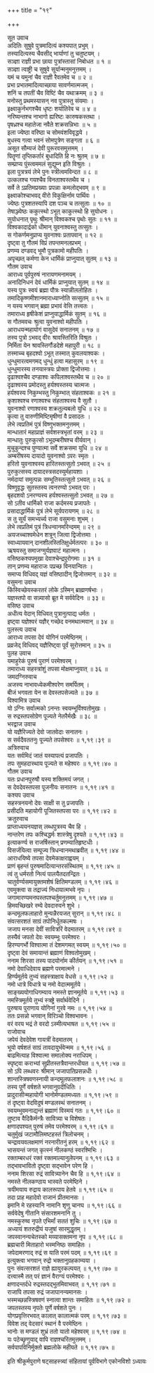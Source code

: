 +++
title = "१९"

+++

सूत उवाच  
अदितिः सुषुवे पुत्रमादित्यं कश्यपात् प्रभुम् ।  
तस्यादित्यस्य चैवसीद् भार्याणां तु चतुष्टयम् ।  
सञ्ज्ञा राज्ञी प्रभा छाया पुत्रांस्तासां निबोधत ॥ १ ॥  
सञ्ज्ञा त्वाष्ट्री च सुषुवे सूर्यान्मनुमनुत्तमम् ।  
यमं च यमुनां चैव राज्ञी रैवतमेव च ॥ २ ॥  
प्रभा प्रभातमादित्याच्छाया सावर्णमात्मजम् ।  
शनिं च तपतीं चैव विष्टिं चैव यथाक्रमम् ॥ ३ ॥  
मनोस्तु प्रथमस्यासन् नव पुत्रास्तु संयमाः ।  
इक्ष्वाकुर्नभगश्चैव धृष्टः शर्यातिरेव च ॥ ४ ॥  
नरिष्यन्तश्च नाभागो ह्यरिष्टः कारुषकस्तथा ।  
पृषध्रश्च महातेजा नवैते शक्रसन्निभाः ॥ ५ ॥  
इला ज्येष्ठा वरिष्ठा च सोमवंशविवृद्धये ।  
बुधस्य गत्वा भवनं सोमपुत्रेण सङ्गता ॥ ६ ॥  
असूत सौम्यजं देवी पुरूरवसमुत्तमम् ।  
पितॄणां तृप्तिकर्तारं बुधादिति हि नः श्रुतम् ॥ ७ ॥  
सम्प्राप्य पुंस्त्वममलं सुद्युम्न इति विश्रुतः ।  
इला पुत्रत्रयं लेभे पुनः स्त्रीत्वमविन्दत ॥ ८ ॥  
उत्कलश्च गयश्चैव विनताश्वस्तथैव च ।  
सर्वे ते ऽप्रतिमप्रख्याः प्रपन्नाः कमलोद्भवम् ॥ ९ ॥  
इक्ष्वाकोश्चाभवद् वीरो विकुक्षिर्नाम पार्थिवः ।  
ज्येष्ठः पुत्रशतस्यापि दश पञ्च च तत्सुताः ॥ १० ॥  
तेषाञ्ज्येष्ठः ककुत्स्थो ऽभूत् काकुत्स्थो हि सुयोधनः ।  
सुयोधनात् पृथुः श्रीमान् विश्वकश्च पृथोः सुतः ॥ ११ ॥  
विश्वकादार्द्रको धीमान् युवनाश्वस्तु तत्सुतः ।  
स गोकर्णमनुप्राप्य युवनाश्वः प्रतापवान् ॥ १२ ॥  
दृष्ट्वा तु गौतमं विप्रं तपन्तमनलप्रभम् ।  
प्रणम्य दण्डवद् भूमौ पुत्रकामो महीपतिः ।  
अपृच्छत् कर्मणा केन धार्मिकं प्राप्नुयात् सुतम् ॥ १३ ॥  
गौतम उवाच  
आराध्य पूर्वपुरुषं नारायणमनामयम् ।  
अनादिनिधनं देवं धार्मिकं प्राप्नुयात् सुतम् ॥ १४ ॥  
यस्य पुत्रः स्वयं ब्रह्मा पौत्रः स्यान्नीललोहितः ।  
तमादिकृष्णमीशानमाराध्याप्नोति सत्सुतम् ॥ १५ ॥  
न यस्य भगवान् ब्रह्मा प्रभावं वेत्ति तत्त्वतः ।  
तमाराध्य हृषीकेशं प्राप्नुयाद्धार्मिकं सुतम् ॥ १६ ॥  
स गौतमवचः श्रुत्वा युवनाश्वो महीपतिः ।  
आराधयन्महायोगं वासुदेवं सनातनम् ॥ १७ ॥  
तस्य पुत्रो ऽभवद् वीरः श्रावस्तिरिति विश्रुतः ।  
निर्मिता येन श्रावस्तिर्गौडदेशे महापुरी ॥ १८ ॥  
तस्माच्च बृहदश्वो ऽभूत् तस्मात् कुवलयाश्वकः ।  
धुन्धुमारत्वमगमद् धुन्धुं हत्वा महासुरम् ॥ १९ ॥  
धुन्धुमारस्य तनयास्त्रयः प्रोक्ता द्विजोत्तमाः ।  
दृढाश्वश्चैव दण्डाश्वः कपिलाश्वस्तथैव च ॥ २० ॥  
दृढाश्वस्य प्रमोदस्तु हर्यश्वस्तस्य चात्मजः ।  
हर्यश्वस्य निकुम्भस्तु निकुम्भात् संहताश्वकः ॥ २१ ॥  
कृशाश्वश्च रणाश्वश्च संहताश्वस्य वै सुतौ ।  
युवनाश्वो रणाश्वस्य शक्रतुल्यबलो युधि ॥ २२ ॥  
कृत्वा तु वारुणीमिष्टिमृषीणां वै प्रसादतः ।  
लेभे त्वप्रतिमं पुत्रं विष्णुभक्तमनुत्तमम् ।  
मान्धातारं महाप्राज्ञं सर्वशस्त्रभृतां वरम् ॥ २३ ॥  
मान्धातुः पुरुकुत्सो ऽभूदम्बरीषश्च वीर्यवान् ।  
मुचुकुन्दश्च पुण्यात्मा सर्वे शक्रसमा युधि ॥ २४ ॥  
अम्बरीषस्य दायादो युवनाश्वो ऽपरः स्मृतः ।  
हरितो युवनाश्वस्य हारितस्तत्सुतो ऽभवत् ॥ २५ ॥  
पुरुकुत्सस्य दायादस्त्रसदस्युर्महायशाः ।  
नर्मदायां समुत्पन्नः सम्भूतिस्तत्सुतो ऽभवत् ॥ २६ ॥  
विष्णुवृद्धः सुतस्तस्य त्वनरण्यो ऽभवत् परः ।  
बृहदशवो ऽनरण्यस्य हर्यश्वस्तत्सुतो ऽभवत् ॥ २७ ॥  
सो ऽतीव धार्मिको राजा कर्दमस्य प्रजापतेः ।  
प्रसादाद्धार्मिकं पुत्रं लेभे सूर्यपरायणम् ॥ २८ ॥  
स तु सूर्यं समभ्यर्च्य राजा वसुमनाः शुभम् ।  
लेभे त्वप्रतिमं पुत्रं त्रिधन्वानमरिन्दमम् ॥ २९ ॥  
अयजच्चाश्वमेधेन शत्रून् जित्वा द्विजोत्तमाः ।  
स्वाध्यायवान् दानशीलस्तितिक्षुर्धर्मतत्परः ॥ ३० ॥  
ऋषयस्तु समाजग्मुर्यज्ञवाटं महात्मनः ।  
वसिष्ठकश्यपमुखा देवाश्चेन्द्रपुरोगमाः ॥ ३१ ॥  
तान् प्रणम्य महाराजः पप्रच्छ विनयान्वितः ।  
समाप्य विधिवद् यज्ञं वसिष्ठादीन् द्विजोत्तमान् ॥ ३२ ॥  
वसुमना उवाच  
किंस्विच्छेयस्करतरं लोके ऽस्मिन् ब्राह्मणर्षभाः ।  
यज्ञस्तपो वा सन्न्यासो ब्रूत मे सर्ववेदिनः ॥ ३३ ॥  
वसिष्ठ उवाच  
अधीत्य वेदान् विधिवत् पुत्रानुत्पाद्य धर्मतः ।  
इष्ट्वा यज्ञेश्वरं यज्ञैर् गच्छेद वनमथात्मवान् ॥ ३४ ॥  
पुलस्त्य उवाच  
आराध्य तपसा देवं योगिनं परमेष्ठिनम् ।  
प्रव्रजेद् विधिवद् यज्ञैरिष्ट्वा पूर्वं सुरोत्तमान् ॥ ३५ ॥  
पुलह उवाच  
यमाहुरेकं पुरुषं पुराणं परमेश्वरम् ।  
तमाराध्य सहस्त्रांशुं तपसा मोक्षमाप्नुयात् ॥ ३६ ॥  
जमदग्निरुवाच  
अजस्य नाभावध्येकमीश्वरेण समर्पितम् ।  
बीजं भगवता येन स देवस्तपसेज्यते ॥ ३७ ॥  
विश्वामित्र उवाच  
यो ऽग्निः सर्वात्मको ऽनन्तः स्वयम्भूर्विश्वतोमुखः ।  
स रुद्रस्तपसोग्रेण पूज्यते नेतरैर्मखैः ॥ ३८ ॥  
भरद्वाज उवाच  
यो यज्ञैरिज्यते देवो जातवेदाः सनातनः ।  
स सर्वदैवततनुः पूज्यते तपसेश्वरः ॥ १,१९।३९ ॥  
अत्रिरुवाच  
यतः सर्वमिदं जातं यस्यापत्यं प्रजापतिः ।  
तपः सुमहदास्थाय पूज्यते स महेश्वरः ॥ १,१९।४० ॥  
गौतम उवाच  
यतः प्रधानपुरुषौ यस्य शक्तिमयं जगत् ।  
स देवदेवस्तपसा पूजनीयः सनातनः ॥ १,१९।४१ ॥  
कश्यप उवाच  
सहस्त्रनयनो देवः साक्षी स तु प्रजापतिः ।  
प्रसीदति महायोगी पूजितस्तपसा परः ॥ १,१९।४२ ॥  
क्रतुरुवाच  
प्राप्ताध्ययनयज्ञस् लब्धपुत्रस्य चैव हि ।  
नान्तरेण तपः कश्चिद्धर्मः शास्त्रेषु दृश्यते ॥ १,१९।४३ ॥  
इत्याकर्ण्य स राजर्षिस्तान् प्रणम्यातिहृष्टधीः ।  
विसर्जयित्वा सम्पूज्य त्रिधन्वानमथाब्रवीत् ॥ १,१९।४४ ॥  
आराधयिष्ये तपसा देवमेकाक्षराह्वयम् ।  
प्राणं बृहन्तं पुरुषमादित्यान्तरसंस्थितम् ॥ १,१९।४५ ॥  
त्वं तु धर्मरतो नित्यं पालयैतदतन्द्रितः ।  
चातुर्वर्ण्यसमायुक्तमशेषं क्षितिमण्डलम् ॥ १,१९।४६ ॥  
एवमुक्त्वा स तद्राज्यं निधायात्मभवे नृपः ।  
जगामारण्यमनघस्तपश्चर्तुमनुत्तमम् ॥ १,१९।४७ ॥  
हिमवच्छिखरे रम्ये देवदारुवने शुभे ।  
कन्दमूलफलाहारो मुन्यन्नैरयजत् सुरान् ॥ १,१९।४८ ॥  
संवत्सरशतं साग्रं तपोनिर्धूतकल्मषः ।  
जजाप मनसा देवीं सावित्ररिं वेदमातरम् ॥ १,१९।४९ ॥  
तस्यैवं जपतो देवः स्वयम्भूः परमेश्वरः ।  
हिरण्यगर्भो विश्वात्मा तं देशमगमत् स्वयम् ॥ १,१९।५० ॥  
दृष्ट्वा देवं समायान्तं ब्रह्माणं विश्वतोमुखम् ।  
ननाम शिरसा तस्य पादयोर्नाम कीर्तयन् ॥ १,१९।५१ ॥  
नमो देवाधिदेवाय ब्रह्मणे परमात्मने ।  
हिर्ण्यमूर्तये तुभ्यं सहस्त्राक्षाय वेधसे ॥ १,१९।५२ ॥  
नमो धात्रे विधात्रे च नमो वेदात्ममूर्तये ।  
साङ्ख्ययोगाधिगम्याय नमस्ते ज्ञानमूर्तये ॥ १,१९।५३ ॥  
नमस्त्रिमूर्तये तुभ्यं स्त्रष्ट्रे सर्वार्थवेदिने ।  
पुरुषाय पुराणाय योगिनां गुरवे नमः ॥ १,१९।५४ ॥  
ततः प्रसन्नो भगवान् विरिञ्चो विश्वभावनः ।  
वरं वरय भद्रं ते वरदो ऽस्मीत्यभाषत ॥ १,१९।५५ ॥  
राजोवाच  
जपेयं देवदेवेश गायत्रीं वेदमातरम् ।  
भूयो वर्षशतं साग्रं तावदायुर्भवेन्मम ॥ १,१९।५६ ॥  
बाढमित्याह विश्वात्मा समालोक्य नराधिपम् ।  
स्पृष्ट्वा कराभ्यां सुप्रीतस्तत्रैवान्तरधीयत ॥ १,१९।५७ ॥  
सो ऽपि लब्धवरः श्रीमान् जजापातिप्रसन्नधीः ।  
शान्तस्त्रिषवणस्नायी कन्दमूलफलाशनः ॥ १,१९।५८ ॥  
तस्य पूर्णे वर्षशते भगवानुग्रदीधितिः ।  
प्रादुरासीन्महायोगी भानोर्मण्डलमध्यतः ॥ १,१९।५९ ॥  
तं दृष्ट्वा वेदविदुषं मण्डलस्थं सनातनम् ।  
स्वयम्भुवमनाद्यन्तं ब्रह्माणं विस्मयं गतः ॥ १,१९।६० ॥  
तुष्टाव वैदिकैर्मन्त्रैः सावित्र्या च विशेषतः ।  
क्षणादपश्यत् पुरुषं तमेव परमेश्वरम् ॥ १,१९।६१ ॥  
चतुर्मुखं जटामौलिमष्टहस्तं त्रिलोचनम् ।  
चन्द्रावयवलक्षमाणं नरनारीतनुं हरम् ॥ १,१९।६२ ॥  
भासयन्तं जगत् कृत्स्नं नीलकण्ठं स्वरश्मिभिः ।  
रक्ताम्बरधरं रक्तं रक्तमाल्यानुलेपनम् ॥ १,१९।६३ ॥  
तद्भावभावितो दृष्ट्वा सद्भावेन परेण हि ।  
ननाम शिरसा रुद्रं सावित्र्यानेन चैव हि ॥ १,१९।६४ ॥  
नमस्ते नीलकण्ठाय भास्वते परमेष्ठिने ।  
त्रयीमयाय रुद्राय कालरूपाय हेतवे ॥ १,१९।६५ ॥  
तदा प्राह महादेवो राजानं प्रीतमानसः ।  
इमानि मे रहस्यानि नामानि शृणु चानघ ॥ १,१९।६६ ॥  
सर्ववेदेषु गीतानि संसारशमनानि तु ।  
नमस्कुरुष्व नृपते एभिर्मां सततं शुचिः ॥ १,१९।६७ ॥  
अध्यायं शतरुद्रीयं यजुषां सारमुद्धृतम् ।  
जपस्वानन्यचेतस्को मय्यासक्तमना नृप ॥ १,१९।६८ ॥  
ब्रह्मचारी मिताहारो भस्मनिष्ठः समाहितः ।  
जपेदामरणाद् रुद्रं स याति परमं पदम् ॥ १,१९।६९ ॥  
इत्युक्त्वा भगवान् रुद्रो भक्तानुग्रहकाम्यया ।  
पुनः संवत्सरशतं राज्ञे ह्यायुरकल्पयत् ॥ १,१९।७० ॥  
दत्त्वास्मै तत् परं ज्ञानं वैराग्यं परमेश्वरः ।  
क्षणादन्तर्दधे रुद्रस्तदद्भुतमिवाभवत् ॥ १,१९।७१ ॥  
राजापि तपसा रुद्रं जजापानन्यमानसः ।  
भस्मच्छन्नस्त्रिषवणं स्नात्वा शान्तः समाहितः ॥ १,१९।७२ ॥  
जपतस्तस्य नृपतेः पूर्णे वर्षशते पुनः ।  
योगप्रवृत्तिरभवत् कालात् कालात्मकं परम् ॥ १,१९।७३ ॥  
विवेश तद् वेदसारं स्थानं वै परमेष्ठिनः ।  
भानोः स मण्डलं शुभ्रं ततो यातो महेश्वरम् ॥ १,१९।७४ ॥  
यः पठेच्छृणुयाद् वापि राज्ञश्चरितमुत्तमम् ।  
सर्वपापविनिर्मुक्तो ब्रह्मलोके महीयते ॥ १,१९।७५ ॥  
    
इति श्रीकूर्मपुराणे षट्साहस्त्र्यां संहितायां पूर्वविभागे एकोनविशो ऽध्यायः
